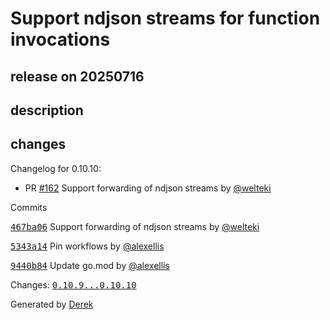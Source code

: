 # Support ndjson streams for function invocations

## release on 20250716

## description

## changes

Changelog for 0.10.10:

* PR <a class="issue-link js-issue-link" data-error-text="Failed to load title" data-id="3163362221" data-permission-text="Title is private" data-url="https://github.com/openfaas/of-watchdog/issues/162" data-hovercard-type="pull_request" data-hovercard-url="/openfaas/of-watchdog/pull/162/hovercard" href="https://github.com/openfaas/of-watchdog/pull/162">#162</a> Support forwarding of ndjson streams by <a class="user-mention notranslate" data-hovercard-type="user" data-hovercard-url="/users/welteki/hovercard" data-octo-click="hovercard-link-click" data-octo-dimensions="link_type:self" href="https://github.com/welteki">@welteki</a>

Commits

<a class="commit-link" data-hovercard-type="commit" data-hovercard-url="https://github.com/openfaas/of-watchdog/commit/467ba069d6b200d6a414075cf6e09ed53fb48e10/hovercard" href="https://github.com/openfaas/of-watchdog/commit/467ba069d6b200d6a414075cf6e09ed53fb48e10"><tt>467ba06</tt></a> Support forwarding of ndjson streams by <a class="user-mention notranslate" data-hovercard-type="user" data-hovercard-url="/users/welteki/hovercard" data-octo-click="hovercard-link-click" data-octo-dimensions="link_type:self" href="https://github.com/welteki">@welteki</a>

<a class="commit-link" data-hovercard-type="commit" data-hovercard-url="https://github.com/openfaas/of-watchdog/commit/5343a141f624f1678d5f9c5ca20d2091b4391bda/hovercard" href="https://github.com/openfaas/of-watchdog/commit/5343a141f624f1678d5f9c5ca20d2091b4391bda"><tt>5343a14</tt></a> Pin workflows by <a class="user-mention notranslate" data-hovercard-type="user" data-hovercard-url="/users/alexellis/hovercard" data-octo-click="hovercard-link-click" data-octo-dimensions="link_type:self" href="https://github.com/alexellis">@alexellis</a>

<a class="commit-link" data-hovercard-type="commit" data-hovercard-url="https://github.com/openfaas/of-watchdog/commit/9440b84e8e33fa84ebea3d4262fe51ac59c2036d/hovercard" href="https://github.com/openfaas/of-watchdog/commit/9440b84e8e33fa84ebea3d4262fe51ac59c2036d"><tt>9440b84</tt></a> Update go.mod by <a class="user-mention notranslate" data-hovercard-type="user" data-hovercard-url="/users/alexellis/hovercard" data-octo-click="hovercard-link-click" data-octo-dimensions="link_type:self" href="https://github.com/alexellis">@alexellis</a>

Changes: <a class="commit-link" href="https://github.com/openfaas/of-watchdog/compare/0.10.9...0.10.10"><tt>0.10.9...0.10.10</tt></a>

Generated by <a href="https://github.com/alexellis/derek/">Derek</a>

